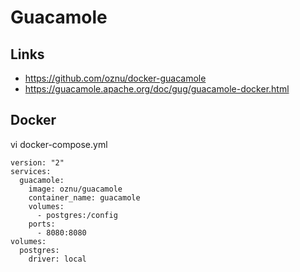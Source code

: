 # Guacamole

## Links

- https://github.com/oznu/docker-guacamole
- https://guacamole.apache.org/doc/gug/guacamole-docker.html


## Docker

vi docker-compose.yml
```
version: "2"
services:
  guacamole:
    image: oznu/guacamole
    container_name: guacamole
    volumes:
      - postgres:/config
    ports:
      - 8080:8080
volumes:
  postgres:
    driver: local
```


